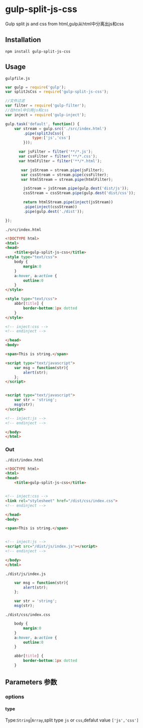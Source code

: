 # gulp-split-js-css
Gulp split js and css from html,gulp从html中分离出js和css
## Installation
```shell
npm install gulp-split-js-css
```
## Usage
`gulpfile.js`

```javascript
var gulp = require('gulp');
var splitJsCss = require('gulp-split-js-css');

//文件过滤
var filter = require('gulp-filter');
//在html中引用js和css
var inject = require('gulp-inject');

gulp.task('default', function() {
    var stream = gulp.src('./src/index.html')
        .pipe(splitJsCss({
        	type:['js','css']
        }));

      var jsFilter = filter('**/*.js');
      var cssFilter = filter('**/*.css');
      var htmlFilter = filter('**/*.html');

       var jsStream = stream.pipe(jsFilter);
       var cssStream = stream.pipe(cssFilter);
       var htmlStream = stream.pipe(htmlFilter);

        jsStream = jsStream.pipe(gulp.dest('dist/js'));
        cssStream = cssStream.pipe(gulp.dest('dist/css'));

        return htmlStream.pipe(inject(jsStream))
        .pipe(inject(cssStream))
        .pipe(gulp.dest('./dist'));

});
```

`./src/index.html`

```html
<!DOCTYPE html>
<html>
<head>
	<title>gulp-split-js-css</title>
<style type="text/css">
	body {
	    margin:0
	}
	a:hover, a:active {
	    outline:0
	}
</style>

<style type="text/css">
	abbr[title] {
	    border-bottom:1px dotted
	}
</style>

<!-- inject:css -->
<!-- endinject -->

</head>
<body>

<span>This is string.</span>

<script type="text/javascript">
	var msg = function(str){
		alert(str);
	};
</script>


<script type="text/javascript">
	var str = 'string';
	msg(str);
</script>

<!-- inject:js -->
<!-- endinject -->

</body>
</html>
```
### Out

`./dist/index.html`

```html
<!DOCTYPE html>
<html>
<head>
	<title>gulp-split-js-css</title>


<!-- inject:css -->
<link rel="stylesheet" href="/dist/css/index.css">
<!-- endinject -->

</head>
<body>

<span>This is string.</span>


<!-- inject:js -->
<script src="/dist/js/index.js"></script>
<!-- endinject -->

</body>
</html>
```

`./dist/js/index.js`

```javascript
	var msg = function(str){
		alert(str);
	};

	var str = 'string';
	msg(str);
```

`./dist/css/index.css`

```css
	body {
	    margin:0
	}
	a:hover, a:active {
	    outline:0
	}

	abbr[title] {
	    border-bottom:1px dotted
	}
```

## Parameters 参数

### options
#### type
Type:`String`|`Array`,split type `js` or `css`,defalut value `['js','css']`

